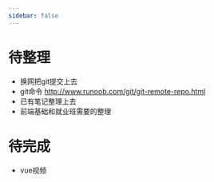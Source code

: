 ```yaml
---
sidebar: false
---
```


# 待整理

- 换网把git提交上去
- git命令
  http://www.runoob.com/git/git-remote-repo.html
- 已有笔记整理上去
- 前端基础和就业班需要的整理
   
# 待完成

- vue视频